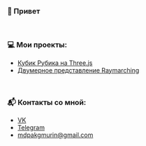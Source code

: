 ### 👋 Привет
<br/>

### 💻 Мои проекты:
- [Кубик Рубика на Three.js](https://mdpakhmurin.github.io/buvos-kocka/introduction.html)
- [Двумерное представление Raymarching](https://mdpakhmurin.github.io/RayMarching_2D/)
<br/>

### 📬 Контакты со мной:
- [VK](https://vk.com/mike_ways)
- [Telegram](https://t.me/mike_ways)
- [mdpakgmurin@gmail.com](mailto:mdpakhmurin@gmail.com)
